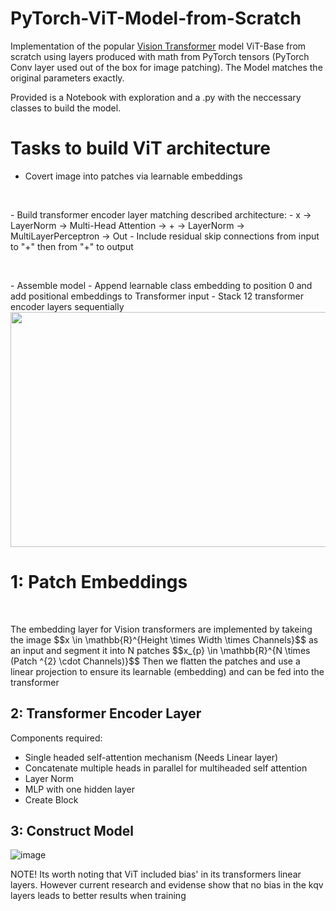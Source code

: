 # PyTorch-ViT-Model-from-Scratch
Implementation of the popular [Vision Transformer](https://arxiv.org/pdf/2010.11929.pdf) model ViT-Base from scratch using layers produced with math from PyTorch tensors (PyTorch Conv layer used out of the box for image patching). The Model matches the original parameters exactly.

Provided is a Notebook with exploration and a .py with the neccessary classes to build the model.


# Tasks to build ViT architecture

- Covert image into patches via learnable embeddings
<p>&nbsp;</p>
- Build transformer encoder layer matching described architecture:
    - x -> LayerNorm -> Multi-Head Attention -> + -> LayerNorm -> MultiLayerPerceptron -> Out
    - Include residual skip connections from input to "+" then from "+" to output 
<p>&nbsp;</p>
- Assemble model
    - Append learnable class embedding to position 0 and add positional embeddings to Transformer input
    - Stack 12 transformer encoder layers sequentially
<img src="https://production-media.paperswithcode.com/models/Screen_Shot_2021-02-14_at_2.26.57_PM_WBwCIco.png" width="667" height="376">


<h1>1: Patch Embeddings</h1>
<p>&nbsp;</p>
The embedding layer for Vision transformers are implemented by takeing the image $$x \in \mathbb{R}^{Height \times Width \times Channels}$$ as an input and segment it into N patches $$x_{p} \in \mathbb{R}^{N \times (Patch ^{2} \cdot Channels)}$$ Then we flatten the patches and use a linear projection to ensure its learnable (embedding) and can be fed into the transformer


<h2>2: Transformer Encoder Layer</h2>

Components required:

- Single headed self-attention mechanism (Needs Linear layer)
- Concatenate multiple heads in parallel for multiheaded self attention
- Layer Norm
- MLP with one hidden layer
- Create Block

<h2>3: Construct Model</h2>

![image](https://user-images.githubusercontent.com/85456951/236855465-140dcff1-cfd4-4a98-b264-c2e14d798836.png)

NOTE!
Its worth noting that ViT included bias' in its transformers linear layers. However current research and evidense show that no bias in the kqv layers leads to better results when training
